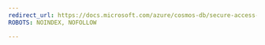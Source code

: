 ```yaml
---
redirect_url: https://docs.microsoft.com/azure/cosmos-db/secure-access-to-data
ROBOTS: NOINDEX, NOFOLLOW

---
```

